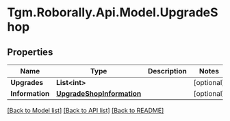 
# Tgm.Roborally.Api.Model.UpgradeShop

## Properties

Name | Type | Description | Notes
------------ | ------------- | ------------- | -------------
**Upgrades** | **List&lt;int&gt;** |  | [optional] 
**Information** | [**UpgradeShopInformation**](UpgradeShopInformation.md) |  | [optional] 

[[Back to Model list]](../README.md#documentation-for-models)
[[Back to API list]](../README.md#documentation-for-api-endpoints)
[[Back to README]](../README.md)

